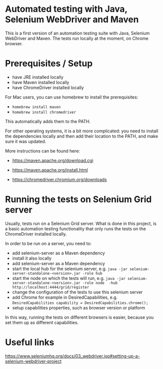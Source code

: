 # Automated testing with Java, Selenium WebDriver and Maven

This is a first version of an automation testing suite with Java, Selenium WebDriver and Maven. The tests run locally at the moment, on Chrome browser. 

# Prerequisites / Setup 

- have JRE installed locally 
- have Maven installed locally
- have ChromeDriver installed locally

For Mac users, you can use homebrew to install the prerequisites:

* `homebrew install maven`
* `homebrew install chromedriver`

This automatically adds them to the PATH. 

For other operating systems, it is a bit more complicated: you need to install the dependencies locally and then add their location to the PATH, and make sure it was updated. 

More instructions can be found here:

* https://maven.apache.org/download.cgi

* https://maven.apache.org/install.html 

* https://chromedriver.chromium.org/downloads

# Running the tests on Selenium Grid server 

Usually, tests run on a Selenium Grid server. What is done in this project, is a basic automation testing functionality that only runs the tests on the ChromeDriver installed locally. 

In order to be run on a server, you need to:
* add selenium-server as a Maven dependency
* install it also locally
* add selenium-server as a Maven dependency
* start the local hub for the selenium server, e.g. `java -jar selenium-server-standalone-<version>.jar -role hub`
* start the node on which the tests will run, e.g. `java -jar selenium-server-standalone-<version>.jar -role node  -hub http://localhost:4444/grid/register`
* change the configuration of the tests to use this selenium server  
* add Chrome for example in DesiredCapabilities, e.g. `DesiredCapabilities capability = DesiredCapabilities.chrome();` 
* setup capabilities properties, such as browser version or platform 

In this way, running the tests on different browsers is easier, because you set them up as different capabilities. 


# Useful links

https://www.seleniumhq.org/docs/03_webdriver.jsp#setting-up-a-selenium-webdriver-project
